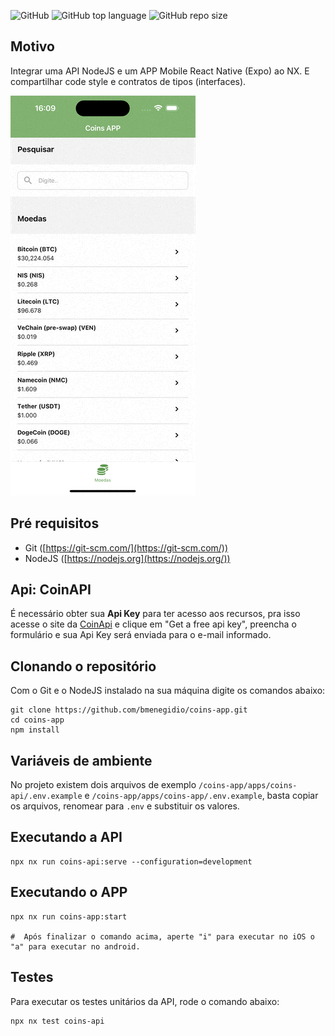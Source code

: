 ![GitHub](https://img.shields.io/github/license/bmenegidio/coins-app)
![GitHub top language](https://img.shields.io/github/languages/top/bmenegidio/coins-app)
![GitHub repo size](https://img.shields.io/github/repo-size/bmenegidio/coins-app)


## Motivo
Integrar uma API NodeJS e um APP Mobile React Native (Expo) ao NX. E compartilhar code style e contratos de tipos (interfaces).

![APP](./docs/images/readme/app_ios.gif)


##  Pré requisitos
 - Git ([https://git-scm.com/](https://git-scm.com/))
 - NodeJS ([https://nodejs.org](https://nodejs.org/))

## Api: CoinAPI
É necessário obter sua **Api Key** para ter acesso aos recursos, pra isso acesse o site da [CoinApi](https://www.coinapi.io/market-data-api/pricing) e clique em "Get a free api key", preencha o formulário e sua Api Key será enviada para o e-mail informado.

## Clonando o repositório
Com o Git e o NodeJS instalado na sua máquina digite os comandos abaixo:

```
git clone https://github.com/bmenegidio/coins-app.git
cd coins-app
npm install
```

## Variáveis de ambiente
No projeto existem dois arquivos de exemplo `/coins-app/apps/coins-api/.env.example` e `/coins-app/apps/coins-app/.env.example`, basta copiar os arquivos, renomear para `.env` e substituir os valores.

## Executando a API
```
npx nx run coins-api:serve --configuration=development
```

## Executando o APP
```
npx nx run coins-app:start
    
#  Após finalizar o comando acima, aperte "i" para executar no iOS o "a" para executar no android.
```

## Testes
Para executar os testes unitários da API, rode o comando abaixo:
```
npx nx test coins-api
```
